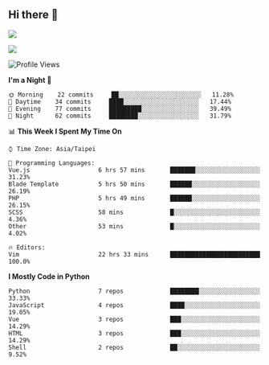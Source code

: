 ## Hi there 👋

![](https://github-readme-stats.vercel.app/api?username=CSY54&theme=nord&show_icons=true)

![](https://github-readme-stats.vercel.app/api/top-langs/?username=CSY54&theme=nord&layout=compact&card_width=445)

<!--START_SECTION:waka-->
![Profile Views](http://img.shields.io/badge/Profile%20Views-0-blue)

**I'm a Night 🦉** 

```text
🌞 Morning    22 commits     ██░░░░░░░░░░░░░░░░░░░░░░░   11.28% 
🌆 Daytime    34 commits     ████░░░░░░░░░░░░░░░░░░░░░   17.44% 
🌃 Evening    77 commits     █████████░░░░░░░░░░░░░░░░   39.49% 
🌙 Night      62 commits     ████████░░░░░░░░░░░░░░░░░   31.79%

```


📊 **This Week I Spent My Time On** 

```text
⌚︎ Time Zone: Asia/Taipei

💬 Programming Languages: 
Vue.js                   6 hrs 57 mins       ███████░░░░░░░░░░░░░░░░░░   31.23% 
Blade Template           5 hrs 50 mins       ██████░░░░░░░░░░░░░░░░░░░   26.19% 
PHP                      5 hrs 49 mins       ██████░░░░░░░░░░░░░░░░░░░   26.15% 
SCSS                     58 mins             █░░░░░░░░░░░░░░░░░░░░░░░░   4.36% 
Other                    53 mins             █░░░░░░░░░░░░░░░░░░░░░░░░   4.02%

🔥 Editors: 
Vim                      22 hrs 33 mins      █████████████████████████   100.0%

```

**I Mostly Code in Python** 

```text
Python                   7 repos             ████████░░░░░░░░░░░░░░░░░   33.33% 
JavaScript               4 repos             ████░░░░░░░░░░░░░░░░░░░░░   19.05% 
Vue                      3 repos             ███░░░░░░░░░░░░░░░░░░░░░░   14.29% 
HTML                     3 repos             ███░░░░░░░░░░░░░░░░░░░░░░   14.29% 
Shell                    2 repos             ██░░░░░░░░░░░░░░░░░░░░░░░   9.52%

```



<!--END_SECTION:waka-->

<!--
**CSY54/CSY54** is a ✨ _special_ ✨ repository because its `README.md` (this file) appears on your GitHub profile.

Here are some ideas to get you started:

- 🔭 I’m currently working on ...
- 🌱 I’m currently learning ...
- 👯 I’m looking to collaborate on ...
- 🤔 I’m looking for help with ...
- 💬 Ask me about ...
- 📫 How to reach me: ...
- 😄 Pronouns: ...
- ⚡ Fun fact: ...
-->
